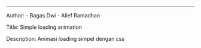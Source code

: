 <hr>
<p>
Author: 
- Bagas Dwi 
- Alief Ramadhan
</p>
<p>Title: Simple loading animation</p>
<p>Description: Animasi loading simpel dengan css</p>
